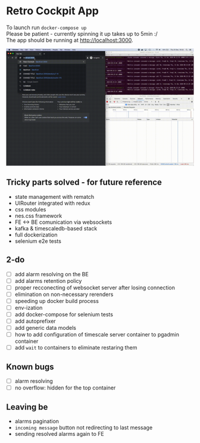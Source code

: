 # Retro Cockpit App

To launch run `docker-compose up`<br />
Please be patient - currently spinning it up takes up to 5min :/ <br />
The app should be running at [http://localhost:3000](http://localhost:3000).

![screencase](./assets/screencast.gif)

## Tricky parts solved - for future reference

- state management with rematch
- UIRouter integrated with redux
- css modules
- nes.css framework
- FE <-> BE comunication via websockets
- kafka & timescaledb-based stack
- full dockerization
- selenium e2e tests

## 2-do

- [ ] add alarm resolving on the BE
- [ ] add alarms retention policy
- [ ] proper recconecting of websocket server after losing connection
- [ ] elimination on non-necessary rerenders
- [ ] speeding up docker build process
- [ ] env-ization
- [ ] add docker-compose for selenium tests
- [ ] add autoprefixer
- [ ] add generic data models
- [ ] how to add configuration of timescale server container to pgadmin container
- [ ] add `wait` to containers to eliminate restaring them

## Known bugs

- [ ] alarm resolving
- [ ] no overflow: hidden for the top container

## Leaving be

- alarms pagination
- `incoming message` button not redirecting to last message
- sending resolved alarms again to FE
